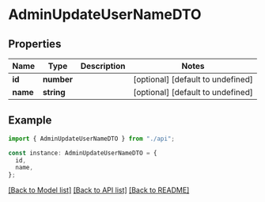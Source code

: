 # AdminUpdateUserNameDTO

## Properties

| Name     | Type       | Description | Notes                             |
| -------- | ---------- | ----------- | --------------------------------- |
| **id**   | **number** |             | [optional] [default to undefined] |
| **name** | **string** |             | [optional] [default to undefined] |

## Example

```typescript
import { AdminUpdateUserNameDTO } from "./api";

const instance: AdminUpdateUserNameDTO = {
  id,
  name,
};
```

[[Back to Model list]](../README.md#documentation-for-models) [[Back to API list]](../README.md#documentation-for-api-endpoints) [[Back to README]](../README.md)
